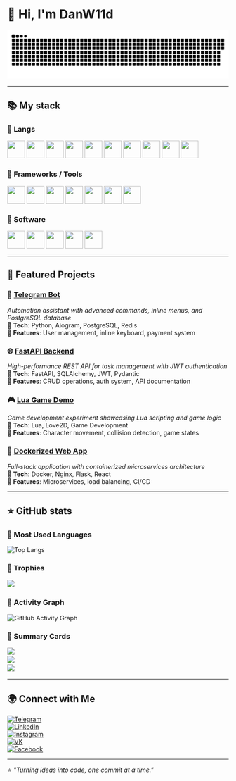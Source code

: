 # 👋 Hi, I'm DanW11d  

![Header](https://github.com/DanW11d/danw11d/blob/main/assets/github-snake.svg)

---

## 📚 My stack  

### 🔹 Langs  
<p align="left">
  <img src="https://cdn.jsdelivr.net/gh/devicons/devicon/icons/dotnetcore/dotnetcore-original.svg" width="40" height="40"/>
  <img src="https://cdn.jsdelivr.net/gh/devicons/devicon/icons/csharp/csharp-original.svg" width="40" height="40"/>
  <img src="https://cdn.jsdelivr.net/gh/devicons/devicon/icons/cplusplus/cplusplus-original.svg" width="40" height="40"/>
  <img src="https://cdn.jsdelivr.net/gh/devicons/devicon/icons/python/python-original.svg" width="40" height="40"/>
  <img src="https://cdn.jsdelivr.net/gh/devicons/devicon/icons/java/java-original.svg" width="40" height="40"/>
  <img src="https://cdn.jsdelivr.net/gh/devicons/devicon/icons/html5/html5-original.svg" width="40" height="40"/>
  <img src="https://cdn.jsdelivr.net/gh/devicons/devicon/icons/css3/css3-original.svg" width="40" height="40"/>
  <img src="https://cdn.jsdelivr.net/gh/devicons/devicon/icons/javascript/javascript-original.svg" width="40" height="40"/>
  <img src="https://cdn.jsdelivr.net/gh/devicons/devicon/icons/postgresql/postgresql-original.svg" width="40" height="40"/>
  <img src="https://cdn.jsdelivr.net/gh/devicons/devicon/icons/sqlite/sqlite-original.svg" width="40" height="40"/>
</p>

### 🔹 Frameworks / Tools  
<p align="left">
  <img src="https://cdn.jsdelivr.net/gh/devicons/devicon/icons/linux/linux-original.svg" width="40" height="40"/>
  <img src="https://cdn.jsdelivr.net/gh/devicons/devicon/icons/git/git-original.svg" width="40" height="40"/>
  <img src="https://cdn.jsdelivr.net/gh/devicons/devicon/icons/docker/docker-original.svg" width="40" height="40"/>
  <img src="https://cdn.jsdelivr.net/gh/devicons/devicon/icons/django/django-plain.svg" width="40" height="40"/>
  <img src="https://cdn.jsdelivr.net/gh/devicons/devicon/icons/fastapi/fastapi-original.svg" width="40" height="40"/>
  <img src="https://cdn.jsdelivr.net/gh/devicons/devicon/icons/flask/flask-original.svg" width="40" height="40"/>
  <img src="https://cdn.jsdelivr.net/gh/devicons/devicon/icons/bootstrap/bootstrap-original.svg" width="40" height="40"/>
</p>

### 🔹 Software  
<p align="left">
  <img src="https://cdn.jsdelivr.net/gh/devicons/devicon/icons/visualstudio/visualstudio-plain.svg" width="40" height="40"/>
  <img src="https://cdn.jsdelivr.net/gh/devicons/devicon/icons/pycharm/pycharm-original.svg" width="40" height="40"/>
  <img src="https://cdn.jsdelivr.net/gh/devicons/devicon/icons/intellij/intellij-original.svg" width="40" height="40"/>
  <img src="https://cdn.jsdelivr.net/gh/devicons/devicon/icons/vscode/vscode-original.svg" width="40" height="40"/>
  <img src="https://cdn.jsdelivr.net/gh/devicons/devicon/icons/postman/postman-original.svg" width="40" height="40"/>
</p>

---

## 🚀 Featured Projects  

### 🤖 [**Telegram Bot**](https://github.com/your-repo)  
*Automation assistant with advanced commands, inline menus, and PostgreSQL database*  
🔹 **Tech**: Python, Aiogram, PostgreSQL, Redis  
🔹 **Features**: User management, inline keyboard, payment system  

### 🌐 [**FastAPI Backend**](https://github.com/your-repo)  
*High-performance REST API for task management with JWT authentication*  
🔹 **Tech**: FastAPI, SQLAlchemy, JWT, Pydantic  
🔹 **Features**: CRUD operations, auth system, API documentation  

### 🎮 [**Lua Game Demo**](https://github.com/your-repo)  
*Game development experiment showcasing Lua scripting and game logic*  
🔹 **Tech**: Lua, Love2D, Game Development  
🔹 **Features**: Character movement, collision detection, game states  

### 🐳 [**Dockerized Web App**](https://github.com/your-repo)  
*Full-stack application with containerized microservices architecture*  
🔹 **Tech**: Docker, Nginx, Flask, React  
🔹 **Features**: Microservices, load balancing, CI/CD  

---

## ⭐ GitHub stats  

### 🔹 Most Used Languages  
![Top Langs](https://github-readme-stats.vercel.app/api/top-langs/?username=DanW11d&layout=donut&theme=radical)

### 🔹 Trophies  
![](https://github-profile-trophy.vercel.app/?username=DanW11d&theme=radical&no-frame=true&margin-w=15)

### 🔹 Activity Graph  
![GitHub Activity Graph](https://github-readme-activity-graph.vercel.app/graph?username=DanW11d&theme=radical)

### 🔹 Summary Cards  
![](https://github-profile-summary-cards.vercel.app/api/cards/stats?username=DanW11d&theme=radical)  
![](https://github-profile-summary-cards.vercel.app/api/cards/repos-per-language?username=DanW11d&theme=radical)  
![](https://github-profile-summary-cards.vercel.app/api/cards/most-commit-language?username=DanW11d&theme=radical)  

---

## 🌍 Connect with Me  

[![Telegram](https://img.shields.io/badge/-Telegram-26A5E4?style=for-the-badge&logo=telegram&logoColor=white)](https://t.me/danjek7)  
[![LinkedIn](https://img.shields.io/badge/-LinkedIn-0A66C2?style=for-the-badge&logo=linkedin&logoColor=white)](https://www.linkedin.com/in/daniil-filchenko)  
[![Instagram](https://img.shields.io/badge/-Instagram-E4405F?style=for-the-badge&logo=instagram&logoColor=white)](https://instagram.com/danw11d)  
[![VK](https://img.shields.io/badge/-VK-4C75A3?style=for-the-badge&logo=vk&logoColor=white)](https://vk.com/danjek7)  
[![Facebook](https://img.shields.io/badge/-Facebook-1877F2?style=for-the-badge&logo=facebook&logoColor=white)](https://facebook.com/filchenkodaniil)  

---

⭐ *"Turning ideas into code, one commit at a time."*  
